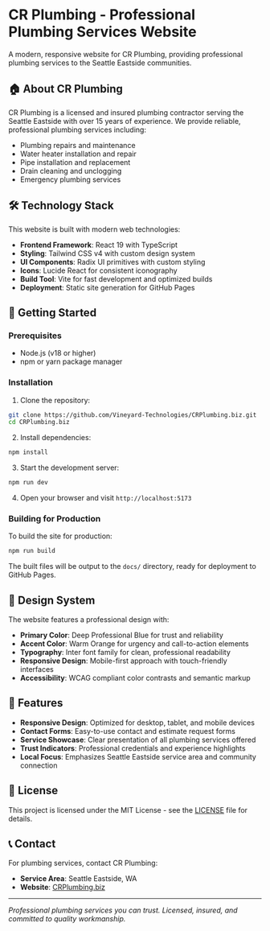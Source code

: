 # CR Plumbing - Professional Plumbing Services Website

A modern, responsive website for CR Plumbing, providing professional plumbing services to the Seattle Eastside communities.

## 🏠 About CR Plumbing

CR Plumbing is a licensed and insured plumbing contractor serving the Seattle Eastside with over 15 years of experience. We provide reliable, professional plumbing services including:

- Plumbing repairs and maintenance
- Water heater installation and repair
- Pipe installation and replacement
- Drain cleaning and unclogging
- Emergency plumbing services

## 🛠️ Technology Stack

This website is built with modern web technologies:

- **Frontend Framework**: React 19 with TypeScript
- **Styling**: Tailwind CSS v4 with custom design system
- **UI Components**: Radix UI primitives with custom styling
- **Icons**: Lucide React for consistent iconography
- **Build Tool**: Vite for fast development and optimized builds
- **Deployment**: Static site generation for GitHub Pages

## 🚀 Getting Started

### Prerequisites
- Node.js (v18 or higher)
- npm or yarn package manager

### Installation

1. Clone the repository:
```bash
git clone https://github.com/Vineyard-Technologies/CRPlumbing.biz.git
cd CRPlumbing.biz
```

2. Install dependencies:
```bash
npm install
```

3. Start the development server:
```bash
npm run dev
```

4. Open your browser and visit `http://localhost:5173`

### Building for Production

To build the site for production:

```bash
npm run build
```

The built files will be output to the `docs/` directory, ready for deployment to GitHub Pages.

## 🎨 Design System

The website features a professional design with:

- **Primary Color**: Deep Professional Blue for trust and reliability
- **Accent Color**: Warm Orange for urgency and call-to-action elements  
- **Typography**: Inter font family for clean, professional readability
- **Responsive Design**: Mobile-first approach with touch-friendly interfaces
- **Accessibility**: WCAG compliant color contrasts and semantic markup

## 📱 Features

- **Responsive Design**: Optimized for desktop, tablet, and mobile devices
- **Contact Forms**: Easy-to-use contact and estimate request forms
- **Service Showcase**: Clear presentation of all plumbing services offered
- **Trust Indicators**: Professional credentials and experience highlights
- **Local Focus**: Emphasizes Seattle Eastside service area and community connection

## 📄 License

This project is licensed under the MIT License - see the [LICENSE](LICENSE) file for details.

## 📞 Contact

For plumbing services, contact CR Plumbing:
- **Service Area**: Seattle Eastside, WA
- **Website**: [CRPlumbing.biz](https://vineyard-technologies.github.io/CRPlumbing.biz/)

---

*Professional plumbing services you can trust. Licensed, insured, and committed to quality workmanship.*